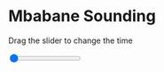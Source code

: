 <h1>Mbabane Sounding</h1>
<p>Drag the slider to change the time</p>

<div class="slidecontainer">
<input oninput='setImage(this)' class="slider" type="range" min="0" max="7" value="0" step="1" />
<img id='img'/>
</div>

<script>
var img = document.getElementById('img');
var img_array = ['/assets/images/skwt/skd_mbabane_wrfout_d01_2020-06-25_12:00:00.png',
'/assets/images/skwt/skd_mbabane_wrfout_d01_2020-06-25_18:00:00.png',
'/assets/images/skwt/skd_mbabane_wrfout_d01_2020-06-26_00:00:00.png',
'/assets/images/skwt/skd_mbabane_wrfout_d01_2020-06-26_06:00:00.png',
'/assets/images/skwt/skd_mbabane_wrfout_d01_2020-06-26_12:00:00.png',
'/assets/images/skwt/skd_mbabane_wrfout_d01_2020-06-26_18:00:00.png',
'/assets/images/skwt/skd_mbabane_wrfout_d01_2020-06-27_00:00:00.png',];
function setImage(obj)
{
        var value = obj.value;
        img.src = img_array[value];

}
</script>
